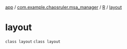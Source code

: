 [app](../../../index.md) / [com.example.chaosruler.msa_manager](../../index.md) / [R](../index.md) / [layout](.)

# layout

`class layout`
`class layout`